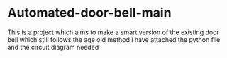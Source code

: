 # Automated-door-bell-main
This is a project which aims to make a smart version of the existing door bell which still follows the age old method
i have attached the python file and the circuit diagram needed

